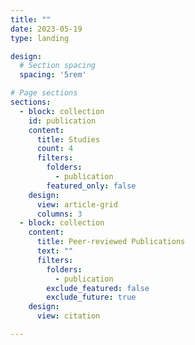```yaml
---
title: ""
date: 2023-05-19
type: landing

design:
  # Section spacing
  spacing: '5rem'

# Page sections
sections:
  - block: collection
    id: publication
    content:
      title: Studies
      count: 4
      filters:
        folders:
          - publication
        featured_only: false
    design:
      view: article-grid
      columns: 3
  - block: collection
    content:
      title: Peer-reviewed Publications
      text: ""
      filters:
        folders:
          - publication
        exclude_featured: false
        exclude_future: true
    design:
      view: citation

---
```

